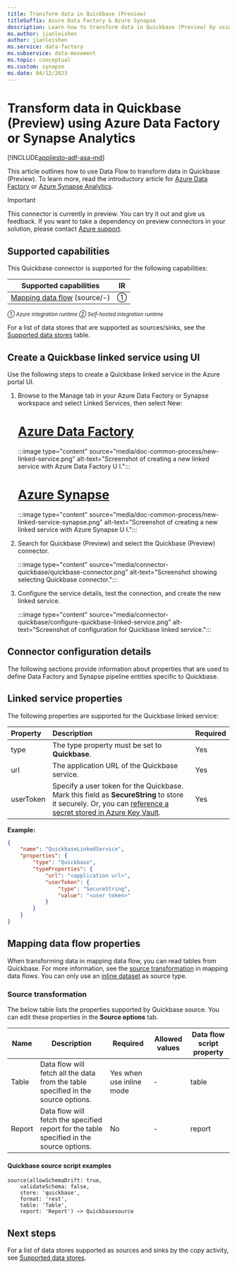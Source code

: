```yaml
---
title: Transform data in Quickbase (Preview)
titleSuffix: Azure Data Factory & Azure Synapse
description: Learn how to transform data in Quickbase (Preview) by using Data Factory or Azure Synapse Analytics.
ms.author: jianleishen
author: jianleishen
ms.service: data-factory
ms.subservice: data-movement
ms.topic: conceptual
ms.custom: synapse
ms.date: 04/12/2023
---
```


#  Transform data in Quickbase (Preview) using Azure Data Factory or Synapse Analytics

[!INCLUDE[appliesto-adf-asa-md](includes/appliesto-adf-asa-md.md)]

This article outlines how to use Data Flow to transform data in Quickbase (Preview). To learn more, read the introductory article for [Azure Data Factory](introduction.md) or [Azure Synapse Analytics](../synapse-analytics/overview-what-is.md).

> [!IMPORTANT]
> This connector is currently in preview. You can try it out and give us feedback. If you want to take a dependency on preview connectors in your solution, please contact [Azure support](https://azure.microsoft.com/support/).

## Supported capabilities

This Quickbase connector is supported for the following capabilities:

| Supported capabilities|IR |
|---------| --------|
|[Mapping data flow](concepts-data-flow-overview.md) (source/-)|&#9312; |

<small>*&#9312; Azure integration runtime &#9313; Self-hosted integration runtime*</small>

For a list of data stores that are supported as sources/sinks, see the [Supported data stores](connector-overview.md#supported-data-stores) table.

## Create a Quickbase linked service using UI

Use the following steps to create a Quickbase linked service in the Azure portal UI.

1. Browse to the Manage tab in your Azure Data Factory or Synapse workspace and select Linked Services, then select New:

    # [Azure Data Factory](#tab/data-factory)

    :::image type="content" source="media/doc-common-process/new-linked-service.png" alt-text="Screenshot of creating a new linked service with Azure Data Factory U I.":::

    # [Azure Synapse](#tab/synapse-analytics)

    :::image type="content" source="media/doc-common-process/new-linked-service-synapse.png" alt-text="Screenshot of creating a new linked service with Azure Synapse U I.":::

2. Search for Quickbase (Preview) and select the Quickbase (Preview) connector.

    :::image type="content" source="media/connector-quickbase/quickbase-connector.png" alt-text="Screenshot showing selecting Quickbase connector.":::

3. Configure the service details, test the connection, and create the new linked service.

    :::image type="content" source="media/connector-quickbase/configure-quickbase-linked-service.png" alt-text="Screenshot of configuration for Quickbase linked service.":::

## Connector configuration details

The following sections provide information about properties that are used to define Data Factory and Synapse pipeline entities specific to Quickbase.

## Linked service properties

The following properties are supported for the Quickbase linked service:

| Property | Description | Required |
|:--- |:--- |:--- |
| type | The type property must be set to **Quickbase**. |Yes |
| url | The application URL of the Quickbase service. | Yes |
| userToken | Specify a user token for the Quickbase. Mark this field as **SecureString** to store it securely. Or, you can [reference a secret stored in Azure Key Vault](store-credentials-in-key-vault.md). |Yes |

**Example:**

```json
{
    "name": "QuickbaseLinkedService",
    "properties": {
        "type": "Quickbase",
        "typeProperties": {
            "url": "<application url>",
            "userToken": {
                "type": "SecureString",
                "value": "<user token>"
            }
        }
    }
}
```

## Mapping data flow properties

When transforming data in mapping data flow, you can read tables from Quickbase. For more information, see the [source transformation](data-flow-source.md) in mapping data flows. You can only use an [inline dataset](data-flow-source.md#inline-datasets) as source type.

### Source transformation

The below table lists the properties supported by Quickbase source. You can edit these properties in the **Source options** tab.

| Name | Description | Required | Allowed values | Data flow script property |
| ---- | ----------- | -------- | -------------- | ---------------- |
| Table | Data flow will fetch all the data from the table specified in the source options. | Yes when use inline mode| - | table |
| Report | Data flow will fetch the specified report for the table specified in the source options.| No | - | report |

#### Quickbase source script examples

```
source(allowSchemaDrift: true,
	validateSchema: false,
	store: 'quickbase',
	format: 'rest',
	table: 'Table',
	report: 'Report') ~> Quickbasesource
```

## Next steps

For a list of data stores supported as sources and sinks by the copy activity, see [Supported data stores](copy-activity-overview.md#supported-data-stores-and-formats).

